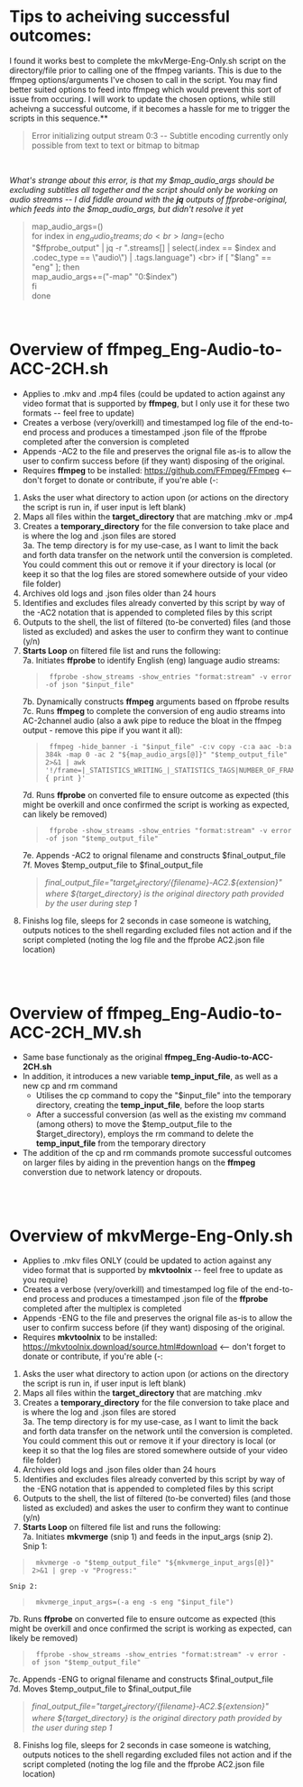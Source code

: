 # Tips to acheiving successful outcomes:
I found it works best to complete the mkvMerge-Eng-Only.sh script on the directory/file prior to calling one of the ffmpeg variants.  This is due to the ffmpeg options/arguments I've chosen to call in the script.  You may find better suited options to feed into ffmpeg which would prevent this sort of issue from occuring.  I will work to update the chosen options, while still acheivng a successful outcome, if it becomes a hassle for me to trigger the scripts in this sequence.**
  >  Error initializing output stream 0:3 -- Subtitle encoding currently only possible from text to text or bitmap to bitmap
<br>

_What's strange about this error, is that my $map_audio_args should be excluding subtitles all together and the script should only be working on audio streams -- I did fiddle around with the **jq** outputs of ffprobe-original, which feeds into the $map_audio_args, but didn't resolve it yet_
  
  > map_audio_args=() <br>
      for index in $eng_audio_streams; do <br>
        lang=$(echo "$ffprobe_output" | jq -r ".streams[] | select(.index == $index and .codec_type == \"audio\") | .tags.language") <br>
        if [ "$lang" == "eng" ]; then <br>
          map_audio_args+=("-map" "0:$index") <br>
        fi <br>
      done <br>
<br>

# Overview of **ffmpeg_Eng-Audio-to-ACC-2CH.sh**
  - Applies to .mkv and .mp4 files (could be updated to action against any video format that is supported by **ffmpeg**, but I only use it for these two formats -- feel free to update)
  - Creates a verbose (very/overkill) and timestamped log file of the end-to-end process and produces a timestamped .json file of the ffprobe completed after the conversion is completed
  - Appends -AC2 to the file and preserves the orignal file as-is to allow the user to confirm success before (if they want) disposing of the original.
  - Requires **ffmpeg** to be installed: https://github.com/FFmpeg/FFmpeg <-- don't forget to donate or contribute, if you're able (-:
1. Asks the user what directory to action upon (or actions on the directory the script is run in, if user input is left blank)
2. Maps all files within the **target_directory** that are matching .mkv or .mp4
3. Creates a **temporary_directory** for the file conversion to take place and is where the log and .json files are stored <br>
  3a. The temp directory is for my use-case, as I want to limit the back and forth data transfer on the network until the conversion is completed.  You could comment this out or remove it if your directory is local (or keep it so that the log files are stored somewhere outside of your video file folder)
4. Archives old logs and .json files older than 24 hours
5. Identifies and excludes files already converted by this script by way of the -AC2 notation that is appended to completed files by this script
6. Outputs to the shell, the list of filtered (to-be converted) files (and those listed as excluded) and askes the user to confirm they want to continue (y/n)
7. **Starts Loop** on filtered file list and runs the following: <br>
    7a. Initiates **ffprobe** to identify English (eng) language audio streams: <br>
    >      ffprobe -show_streams -show_entries "format:stream" -v error -of json "$input_file"
    7b. Dynamically constructs **ffmpeg** arguments based on ffprobe results <br>
    7c. Runs **ffmpeg** to complete the conversion of eng audio streams into AC-2channel audio (also a awk pipe to reduce the bloat in the ffmpeg output - remove this pipe if you want it all):
    >      ffmpeg -hide_banner -i "$input_file" -c:v copy -c:a aac -b:a 384k -map 0 -ac 2 "${map_audio_args[@]}" "$temp_output_file" 2>&1 | awk '!/frame=|_STATISTICS_WRITING_|_STATISTICS_TAGS|NUMBER_OF_FRAMES|NUMBER_OF_BYTES/ { print }'
    7d. Runs **ffprobe** on converted file to ensure outcome as expected (this might be overkill and once confirmed the script is working as expected, can likely be removed)
    >      ffprobe -show_streams -show_entries "format:stream" -v error -of json "$temp_output_file"
    7e. Appends -AC2 to orignal filename and constructs $final_output_file <br>
    7f. Moves $temp_output_file to $final_output_file
     > _final_output_file="${target_directory}/${filename}-AC2.${extension}" where ${target_directory} is the original directory path provided by the user during step 1_ <br>
8. Finishs log file, sleeps for 2 seconds in case someone is watching, outputs notices to the shell regarding excluded files not action and if the script completed (noting the log file and the ffprobe AC2.json file location)
<br>
<br>

# Overview of **ffmpeg_Eng-Audio-to-ACC-2CH_MV.sh**
  - Same base functionaly as the original **ffmpeg_Eng-Audio-to-ACC-2CH.sh**
  - In addition, it introduces a new variable **temp_input_file**, as well as a new cp and rm command
    -   Utilises the cp command to copy the "$input_file" into the temporary directory, creating the **temp_input_file**, before the loop starts
    -   After a successful conversion (as well as the existing mv command (among others) to move the $temp_output_file to the $target_directory), employs the rm command to delete the **temp_input_file** from the temporary directory
  -   The addition of the cp and rm commands promote successful outcomes on larger files by aiding in the prevention hangs on the **ffmpeg** converstion due to network latency or dropouts.
<br>
<br>

# Overview of **mkvMerge-Eng-Only.sh**
  - Applies to .mkv files ONLY (could be updated to action against any video format that is supported by **mkvtoolnix** -- feel free to update as you require)
  - Creates a verbose (very/overkill) and timestamped log file of the end-to-end process and produces a timestamped .json file of the **ffprobe** completed after the multiplex is completed
  - Appends -ENG to the file and preserves the orignal file as-is to allow the user to confirm success before (if they want) disposing of the original.
  - Requires **mkvtoolnix** to be installed: https://mkvtoolnix.download/source.html#download <-- don't forget to donate or contribute, if you're able (-:
1. Asks the user what directory to action upon (or actions on the directory the script is run in, if user input is left blank)
2. Maps all files within the **target_directory** that are matching .mkv
3. Creates a **temporary_directory** for the file conversion to take place and is where the log and .json files are stored <br>
  3a. The temp directory is for my use-case, as I want to limit the back and forth data transfer on the network until the conversion is completed.  You could comment this out or remove it if your directory is local (or keep it so that the log files are stored somewhere outside of your video file folder)
4. Archives old logs and .json files older than 24 hours
5. Identifies and excludes files already converted by this script by way of the -ENG notation that is appended to completed files by this script
6. Outputs to the shell, the list of filtered (to-be converted) files (and those listed as excluded) and askes the user to confirm they want to continue (y/n)
7. **Starts Loop** on filtered file list and runs the following: <br>
  7a. Initiates **mkvmerge** (snip 1) and feeds in the input_args (snip 2). <br>
    Snip 1:
  >      mkvmerge -o "$temp_output_file" "${mkvmerge_input_args[@]}" 2>&1 | grep -v "Progress:"
    Snip 2:
  >      mkvmerge_input_args=(-a eng -s eng "$input_file")
  7b. Runs **ffprobe** on converted file to ensure outcome as expected (this might be overkill and once confirmed the script is working as expected, can likely be removed)
  >      ffprobe -show_streams -show_entries "format:stream" -v error -of json "$temp_output_file"
  7c. Appends -ENG to orignal filename and constructs $final_output_file <br>
  7d. Moves $temp_output_file to $final_output_file
   > _final_output_file="${target_directory}/${filename}-AC2.${extension}" where ${target_directory} is the original directory path provided by the user during step 1_ <br>
8. Finishs log file, sleeps for 2 seconds in case someone is watching, outputs notices to the shell regarding excluded files not action and if the script completed (noting the log file and the ffprobe AC2.json file location)
